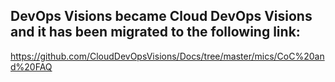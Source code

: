 ## DevOps Visions became Cloud DevOps Visions and it has been migrated to the following link:
https://github.com/CloudDevOpsVisions/Docs/tree/master/mics/CoC%20and%20FAQ
